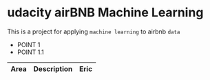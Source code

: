 # udacity airBNB Machine Learning

This is a project for applying `machine learning` to airbnb `data`

* POINT 1
* POINT 1.1

| **Area** | **Description** | **Eric** |
| --- | --- | --- |
